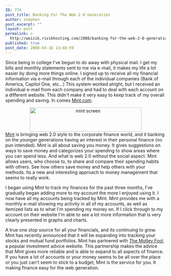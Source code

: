 ```yaml
---
ID: 774
post_title: Banking For The Web 2.0 Generation
author: stephen
post_excerpt: ""
layout: post
permalink: >
  http://woicik.rivikhosting.com/2008/banking-for-the-web-2-0-generation/
published: true
post_date: 2008-03-16 13:48:59
---
```

Since being in college I've begun to do away with physical mail.  I get my bills and monthly statements sent to me via e-mail, it makes my life a lot easier by doing more things online.  I signed up to receive all my financial information via e-mail through each of the individual companies (Bank of America, Capitol One, etc...)  This system worked alright, but I received an individual e-mail from each company and had to deal with each account on a different website.  This didn't make it very easy to keep track of my overall spending and saving.  In comes <a href="http://www.mint.com/">Mint.com</a>.<!--more-->
<div style="text-align: center"><a href="http://lh3.ggpht.com/Milansoc15/SC3B-5XOAkI/AAAAAAAAANs/NvkW0dt3x54/s1600-h/mint%20screen%5B4%5D.png"><img src="http://lh5.ggpht.com/Milansoc15/SC3B_ZXOAlI/AAAAAAAAAN0/fOP4wSo1qPY/mint%20screen_thumb%5B2%5D.png?imgmax=800" alt="mint screen" width="351" height="76" /></a></div>
<a href="http://www.mint.com/">Mint</a> is bringing web 2.0 style to the corporate finance world, and it banking on the younger generations having an interest in their personal finance (no pun intended).  Mint is all about saving you money.  It gives suggestions on ways to save money and categorizes your spending to show areas where you can spend less.  And what is web 2.0 without the social aspect.  Mint allows users, who choose to, to share and compare their spending habits with others.  See how others save money and help others with your methods.  Its a new and interesting approach to money management that seems to really work.

I began using Mint to track my finances for the past three months, I've gradually began adding more to my account the more I enjoyed using it.  I now have all my accounts being tracked by Mint.  Mint provides me with a monthly e-mail showing my activity in all of my accounts, as well as itemized lists as to what I'm spending my money on.  If I click through to my account on their website I'm able to see a lot more information that is very clearly presented in graphs and charts.

A true one stop source for all your financials, and its continuing to grow.  Mint has recently announced that it will be expanding into tracking your stocks and mutual fund portfolios. Mint has partnered with <a href="http://www.fool.com/">The Motley Fool</a>, a popular investment advice website. This partnership makes the advice that Mint gives more reliable and is able to expand to all aspects of finance.  If you have a lot of accounts or your money seems to be all over the place or you just can't seem to stick to a budget, Mint is the service for you.  It making finance easy for the web generation.